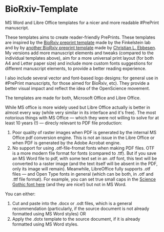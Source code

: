 # BioRxiv-Template
MS Word and Libre Office templates for a nicer and more readable #PrePrint manuscript.

These templates aims to create reader-friendly PrePrints.
These templates are inspired by the [BioRxiv preprint template](https://github.com/finkelsteinlab/BioRxiv-Template) made by the Finkelstein lab  and by by [another BioRxiv preprint template](https://github.com/chrelli/bioRxiv-word-template) made by [Christian L. Ebbesen](https://github.com/chrelli).
My versions add more manuscript elements and tweaks (compared to the individual templates above), aim for a more universal print layout (for both A4 and Letter paper size) and include more custom fonts suggestions for different manuscript elements, to provide a better reading experience.

I also include several vector and font-based logo designs: for general use in #PrePrint manuscripts, for those aimed for BioRxiv, etc). They provide a better visual impact and reflect the idea of the OpenScience movement.

The templates are made for both, Microsoft Office and Libre Office.

While MS office is more widely used but Libre Office actually is better in almost every way (while very similar in its interface and it's free). 
The most notorious things with MS Office — which they were not willing to solve for at least 10 years (!) — direcly relevant to PDF file production:
1) Poor quality of raster images when PDF is generated by the internal MS Office pdf conversion engine. This is not an issue in the Libre Office or when PDF is generated by the Adobe Acrobat engine.
2) No support for using .otf-file-fromat fonts when making PDF files. OTF is a more modern file format for fonts (compared to .ttf). But if you save an MS Word file to pdf, with some text set in an .otf font, this text will be converted to a raster image (and the text itself will be absent in the PDF, only its image will remain). Meanwhile, LibreOffice fully supports .otf files — and Open Type fonts in general (which can be both, in .otf and .ttf file format). For example, you can set true small caps in the [Science Gothic font here](https://github.com/googlefonts/science-gothic/issues/340#issuecomment-2889675480) (and they are nice!) but not in MS Word.

You can either:
1. Cut and paste into the .docx or .odt files, which is a general recommendation (particularly, if the source document is not already formatted using MS Word styles)
OR
2. Apply the .dotx template to the source document, if it is already formatted using MS Word styles.
